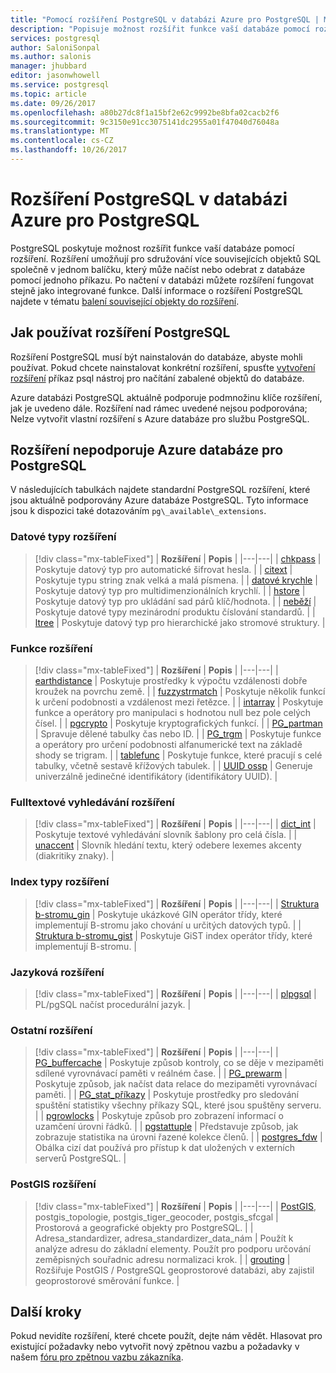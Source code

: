 ```yaml
---
title: "Pomocí rozšíření PostgreSQL v databázi Azure pro PostgreSQL | Microsoft Docs"
description: "Popisuje možnost rozšířit funkce vaší databáze pomocí rozšíření v databázi Azure pro PostgreSQL."
services: postgresql
author: SaloniSonpal
ms.author: salonis
manager: jhubbard
editor: jasonwhowell
ms.service: postgresql
ms.topic: article
ms.date: 09/26/2017
ms.openlocfilehash: a80b27dc8f1a15bf2e62c9992be8bfa02cacb2f6
ms.sourcegitcommit: 9c3150e91cc3075141dc2955a01f47040d76048a
ms.translationtype: MT
ms.contentlocale: cs-CZ
ms.lasthandoff: 10/26/2017
---
```

# <a name="postgresql-extensions-in-azure-database-for-postgresql"></a>Rozšíření PostgreSQL v databázi Azure pro PostgreSQL
PostgreSQL poskytuje možnost rozšířit funkce vaší databáze pomocí rozšíření. Rozšíření umožňují pro sdružování více souvisejících objektů SQL společně v jednom balíčku, který může načíst nebo odebrat z databáze pomocí jednoho příkazu. Po načtení v databázi můžete rozšíření fungovat stejně jako integrované funkce. Další informace o rozšíření PostgreSQL najdete v tématu [balení související objekty do rozšíření](https://www.postgresql.org/docs/9.6/static/extend-extensions.html).

## <a name="how-to-use-postgresql-extensions"></a>Jak používat rozšíření PostgreSQL
Rozšíření PostgreSQL musí být nainstalován do databáze, abyste mohli používat. Pokud chcete nainstalovat konkrétní rozšíření, spusťte [vytvoření rozšíření](https://www.postgresql.org/docs/9.6/static/sql-createextension.html) příkaz psql nástroj pro načítání zabalené objektů do databáze.

Azure databázi PostgreSQL aktuálně podporuje podmnožinu klíče rozšíření, jak je uvedeno dále. Rozšíření nad rámec uvedené nejsou podporována; Nelze vytvořit vlastní rozšíření s Azure databáze pro službu PostgreSQL.

## <a name="extensions-supported-by-azure-database-for-postgresql"></a>Rozšíření nepodporuje Azure databáze pro PostgreSQL
V následujících tabulkách najdete standardní PostgreSQL rozšíření, které jsou aktuálně podporovány Azure databáze PostgreSQL. Tyto informace jsou k dispozici také dotazováním `pg\_available\_extensions`.

### <a name="data-types-extensions"></a>Datové typy rozšíření

> [!div class="mx-tableFixed"]
| **Rozšíření** | **Popis** |
|---|---|
| [chkpass](https://www.postgresql.org/docs/9.6/static/chkpass.html) | Poskytuje datový typ pro automatické šifrovat hesla. |
| [citext](https://www.postgresql.org/docs/9.6/static/citext.html) | Poskytuje typu string znak velká a malá písmena. |
| [datové krychle](https://www.postgresql.org/docs/9.6/static/cube.html) | Poskytuje datový typ pro multidimenzionálních krychlí. |
| [hstore](https://www.postgresql.org/docs/9.6/static/hstore.html) | Poskytuje datový typ pro ukládání sad párů klíč/hodnota. |
| [neběží](https://www.postgresql.org/docs/9.6/static/isn.html) | Poskytuje datové typy mezinárodní produktu číslování standardů. |
| [ltree](https://www.postgresql.org/docs/9.6/static/ltree.html) | Poskytuje datový typ pro hierarchické jako stromové struktury. |

### <a name="functions-extensions"></a>Funkce rozšíření

> [!div class="mx-tableFixed"]
| **Rozšíření** | **Popis** |
|---|---|
| [earthdistance](https://www.postgresql.org/docs/9.6/static/earthdistance.html) | Poskytuje prostředky k výpočtu vzdálenosti dobře kroužek na povrchu země. |
| [fuzzystrmatch](https://www.postgresql.org/docs/9.6/static/fuzzystrmatch.html) | Poskytuje několik funkcí k určení podobnosti a vzdálenost mezi řetězce. |
| [intarray](https://www.postgresql.org/docs/9.6/static/intarray.html) | Poskytuje funkce a operátory pro manipulaci s hodnotou null bez pole celých čísel. |
| [pgcrypto](https://www.postgresql.org/docs/9.6/static/pgcrypto.html) | Poskytuje kryptografických funkcí. |
| [PG\_partman](https://pgxn.org/dist/pg_partman/doc/pg_partman.html) | Spravuje dělené tabulky čas nebo ID. |
| [PG\_trgm](https://www.postgresql.org/docs/9.6/static/pgtrgm.html) | Poskytuje funkce a operátory pro určení podobnosti alfanumerické text na základě shody se trigram. |
| [tablefunc](https://www.postgresql.org/docs/9.6/static/tablefunc.html) | Poskytuje funkce, které pracují s celé tabulky, včetně sestavě křížových tabulek. |
| [UUID ossp](https://www.postgresql.org/docs/9.6/static/uuid-ossp.html) | Generuje univerzálně jedinečné identifikátory (identifikátory UUID). |

### <a name="full-text-search-extensions"></a>Fulltextové vyhledávání rozšíření

> [!div class="mx-tableFixed"]
| **Rozšíření** | **Popis** |
|---|---|
| [dict\_int](https://www.postgresql.org/docs/9.6/static/dict-int.html) | Poskytuje textové vyhledávání slovník šablony pro celá čísla. |
| [unaccent](https://www.postgresql.org/docs/9.6/static/unaccent.html) | Slovník hledání textu, který odebere lexemes akcenty (diakritiky znaky). |

### <a name="index-types-extensions"></a>Index typy rozšíření

> [!div class="mx-tableFixed"]
| **Rozšíření** | **Popis** |
|---|---|
| [Struktura b-stromu\_gin](https://www.postgresql.org/docs/9.6/static/btree-gin.html) | Poskytuje ukázkové GIN operátor třídy, které implementují B-stromu jako chování u určitých datových typů. |
| [Struktura b-stromu\_gist](https://www.postgresql.org/docs/9.6/static/btree-gist.html) | Poskytuje GiST index operátor třídy, které implementují B-stromu. |

### <a name="language-extensions"></a>Jazyková rozšíření

> [!div class="mx-tableFixed"]
| **Rozšíření** | **Popis** |
|---|---|
| [plpgsql](https://www.postgresql.org/docs/9.6/static/plpgsql.html) | PL/pgSQL načíst procedurální jazyk. |

### <a name="miscellaneous-extensions"></a>Ostatní rozšíření

> [!div class="mx-tableFixed"]
| **Rozšíření** | **Popis** |
|---|---|
| [PG\_buffercache](https://www.postgresql.org/docs/9.6/static/pgbuffercache.html) | Poskytuje způsob kontroly, co se děje v mezipaměti sdílené vyrovnávací paměti v reálném čase. |
| [PG\_prewarm](https://www.postgresql.org/docs/9.6/static/pgprewarm.html) | Poskytuje způsob, jak načíst data relace do mezipaměti vyrovnávací paměti. |
| [PG\_stat\_příkazy](https://www.postgresql.org/docs/9.6/static/pgstatstatements.html) | Poskytuje prostředky pro sledování spuštění statistiky všechny příkazy SQL, které jsou spuštěny serveru. |
| [pgrowlocks](https://www.postgresql.org/docs/9.6/static/pgrowlocks.html) | Poskytuje způsob pro zobrazení informací o uzamčení úrovni řádků. |
| [pgstattuple](https://www.postgresql.org/docs/9.6/static/pgstattuple.html) | Představuje způsob, jak zobrazuje statistika na úrovni řazené kolekce členů. |
| [postgres\_fdw](https://www.postgresql.org/docs/9.6/static/postgres-fdw.html) | Obálka cizí dat používá pro přístup k dat uložených v externích serverů PostgreSQL. |

### <a name="postgis-extensions"></a>PostGIS rozšíření

> [!div class="mx-tableFixed"]
| **Rozšíření** | **Popis** |
|---|---|
| [PostGIS](http://www.postgis.net/), postgis\_topologie, postgis\_tiger\_geocoder, postgis\_sfcgal | Prostorová a geografické objekty pro PostgreSQL. |
| Adresa\_standardizer, adresa\_standardizer\_data\_nám | Použít k analýze adresu do základní elementy. Použít pro podporu určování zeměpisných souřadnic adresu normalizaci krok. |
| [grouting](http://pgrouting.org/) | Rozšiřuje PostGIS / PostgreSQL geoprostorové databázi, aby zajistil geoprostorové směrování funkce. |

## <a name="next-steps"></a>Další kroky
Pokud nevidíte rozšíření, které chcete použít, dejte nám vědět. Hlasovat pro existující požadavky nebo vytvořit nový zpětnou vazbu a požadavky v našem [fóru pro zpětnou vazbu zákazníka](https://feedback.azure.com/forums/597976-azure-database-for-postgresql).
